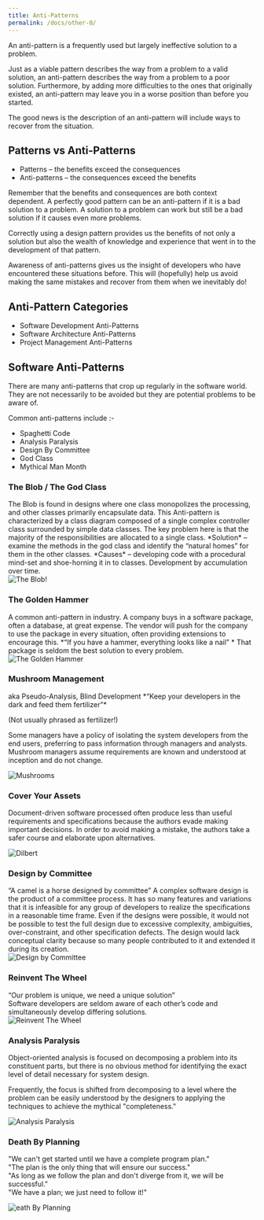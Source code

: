 ```yaml
---
title: Anti-Patterns
permalink: /docs/other-0/
---
```


An anti-pattern is a frequently used but largely ineffective solution to a problem.   

Just as a viable pattern describes the way from a problem to a valid solution, an anti-pattern describes the way from a problem to a poor solution. Furthermore, by adding more difficulties to the ones that originally existed, an anti-pattern may leave you in a worse position than before you started.  

The good news is the description of an anti-pattern will include ways to recover from the situation.  

## Patterns vs Anti-Patterns

* Patterns – the benefits exceed the consequences  
* Anti-patterns – the consequences exceed the benefits

Remember that the benefits and consequences are both context dependent. A perfectly good pattern can be an anti-pattern if it is a bad solution to a problem. A solution to a problem can work but still be a bad solution if it causes even more problems.  

Correctly using a design pattern provides us the benefits of not only a solution but also the wealth of knowledge and experience that went in to the development of that pattern.  

Awareness of anti-patterns gives us the insight of developers who have encountered these situations before. This will (hopefully) help us avoid making the same mistakes and recover from them when we inevitably do!  

## Anti-Pattern Categories
* Software Development Anti-Patterns
* Software Architecture Anti-Patterns
* Project Management Anti-Patterns

## Software Anti-Patterns

There are many anti-patterns that crop up regularly in the software world. They are not necessarily to be avoided but they are potential problems to be aware of.  

Common anti-patterns include :- 
* Spaghetti Code
* Analysis Paralysis
* Design By Committee
* God Class
* Mythical Man Month

### The Blob / The God Class
<div class="row">
    <div class="col-md-8" markdown="1">
          The Blob is found in designs where one class monopolizes the processing, and other classes primarily encapsulate data.   
This Anti-pattern is characterized by a class diagram composed of a single complex controller class surrounded by simple data classes.  
The key problem here is that the majority of the responsibilities are allocated to a single class.  
*Solution* – examine the methods in the god class and identify the “natural homes” for them in the other classes.  
*Causes* – developing code with a procedural mind-set and shoe-horning it in to classes. Development by accumulation over time.
    </div>
    <div class="col-md-4">
    <img src="/assets/img/other/blob.jpg" alt="The Blob!">
    </div>
</div>

### The Golden Hammer
<div class="row">
    <div class="col-md-8" markdown="1">
          A common anti-pattern in industry. A company buys in a software package, often a database, at great expense. The vendor will push for the company to use the package in every situation, often providing extensions to encourage this.  
*“If you have a hammer, everything looks like a nail” *  
That package is seldom the best solution to every problem.  
    </div>
    <div class="col-md-4">
    <img src="/assets/img/other/goldenhammer.png" alt="The Golden Hammer">
    </div>
</div>

### Mushroom Management

<div class="row">
    <div class="col-md-8" markdown="1">aka Pseudo-Analysis, Blind Development  
*“Keep your developers in the dark and feed them fertilizer”*  

(Not usually phrased as fertilizer!)  

Some managers have a policy of isolating the system developers from the end users, preferring to pass information through managers and analysts. Mushroom managers assume requirements are known and understood at inception and do not change.  
     </div>
    <div class="col-md-4">
    <img src="/assets/img/other/mushroom.jpg" alt="Mushrooms">
    </div>
</div>

### Cover Your Assets
 
Document-driven software processed often produce less than useful requirements and specifications because the authors evade making important decisions. In order to avoid making a mistake, the authors take a safer course and elaborate upon alternatives.  

<img src="/assets/img/other/coverass.jpg" alt="Dilbert">

### Design by Committee

<div class="row">
    <div class="col-md-8" markdown="1">“A camel is a horse designed by committee”  
A complex software design is the product of a committee process. It has so many features and variations that it is infeasible for any group of developers to realize the specifications in a reasonable time frame.  
Even if the designs were possible, it would not be possible to test the full design due to excessive complexity, ambiguities, over-constraint, and other specification defects. The design would lack conceptual clarity because so many people contributed to it and extended it during its creation.  
     </div>
    <div class="col-md-4">
    <img src="/assets/img/other/committee.png" alt="Design by Committee">
    </div>
</div>

### Reinvent The Wheel

“Our problem is unique, we need a unique solution”  
Software developers are seldom aware of each other’s code and simultaneously develop differing solutions.  
<img src="/assets/img/other/reinvent.png" alt="Reinvent The Wheel">

### Analysis Paralysis

Object-oriented analysis is focused on decomposing a problem into its constituent parts, but there is no obvious method for identifying the exact level of detail necessary for system design.   

Frequently, the focus is shifted from decomposing to a level where the problem can be easily understood by the designers to applying the techniques to achieve the mythical "completeness."  

<img src="/assets/img/other/analysisparalysis.png" alt="Analysis Paralysis">

### Death By Planning

"We can't get started until we have a complete program plan."  
"The plan is the only thing that will ensure our success."  
"As long as we follow the plan and don't diverge from it, we will be successful."  
"We have a plan; we just need to follow it!"  

<img src="/assets/img/other/deathbyplanning.png" alt="eath By Planning">

